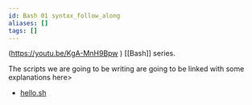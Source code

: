 ```yaml
---
id: Bash 01 syntax_follow_along
aliases: []
tags: []
---
```


(https://youtu.be/KgA-MnH9Bpw ) [[Bash]] series.

The scripts we are going to be writing are going to be linked with some explanations here>
- [hello.sh](/home/Xilian/brain/computer_science/Computer_science/01-Linux/hello.sh)
